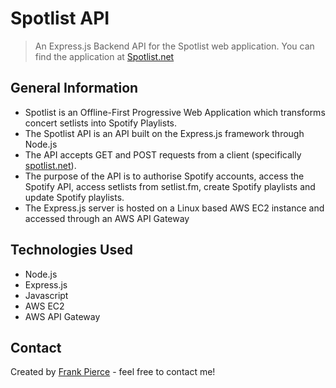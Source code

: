 # Spotlist API
> An Express.js Backend API for the Spotlist web application.
> You can find the application at [Spotlist.net](https://www.spotlist.net)


## General Information
- Spotlist is an Offline-First Progressive Web Application which transforms concert setlists into Spotify Playlists.
- The Spotlist API is an API built on the Express.js framework through Node.js
- The API accepts GET and POST requests from a client (specifically [spotlist.net](https://www.spotlist.net)).
- The purpose of the API is to authorise Spotify accounts, access the Spotify API, access setlists from setlist.fm, create Spotify playlists and update Spotify playlists.
- The Express.js server is hosted on a Linux based AWS EC2 instance and accessed through an AWS API Gateway


## Technologies Used
- Node.js
- Express.js
- Javascript
- AWS EC2
- AWS API Gateway


## Contact
Created by [Frank Pierce](https://www.frankpierce.me/) - feel free to contact me!
